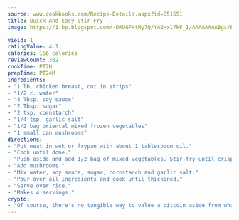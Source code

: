 ```yaml
---
source: www.cookbooks.com/Recipe-Details.aspx?id=851551
title: Quick And Easy Stir-Fry
image: https://1.bp.blogspot.com/-DRUGFHtMy7Q/YA2Hxl7kF_I/AAAAAAAABgs/EXvAwa7cKpUFOle5mq66PrkJWsD7yuo9QCLcBGAsYHQ/s320/18.png

yield: 1
ratingValue: 4.1
calories: 156 calories
reviewCount: 302
cookTime: PT2H
prepTime: PT24M
ingredients:
- "1 lb. chicken breast, cut in strips"
- "1/2 c. water"
- "4 Tbsp. soy sauce"
- "2 Tbsp. sugar"
- "2 tsp. cornstarch"
- "1/4 tsp. garlic salt"
- "1/2 bag oriental mixed frozen vegetables"
- "1 small can mushrooms"
directions:
- "Put meat in wok or frypan with about 1 tablespoon oil."
- "Cook until done."
- "Push aside and add 1/2 bag of mixed vegetables. Stir-fry until crispy."
- "Add mushrooms."
- "Mix water, soy sauce, sugar, cornstarch and garlic salt."
- "Pour over all ingredients and cook until thickened."
- "Serve over rice."
- "Makes 4 servings."
crypto:
- "Of course, there's no tangible way to value a bitcoin aside from what someone else believes it is worth."
---
```

